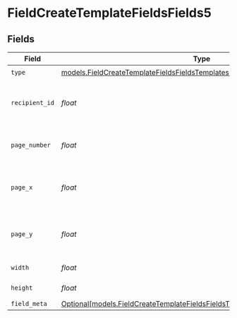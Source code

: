 # FieldCreateTemplateFieldsFields5


## Fields

| Field                                                                                                                                                              | Type                                                                                                                                                               | Required                                                                                                                                                           | Description                                                                                                                                                        |
| ------------------------------------------------------------------------------------------------------------------------------------------------------------------ | ------------------------------------------------------------------------------------------------------------------------------------------------------------------ | ------------------------------------------------------------------------------------------------------------------------------------------------------------------ | ------------------------------------------------------------------------------------------------------------------------------------------------------------------ |
| `type`                                                                                                                                                             | [models.FieldCreateTemplateFieldsFieldsTemplatesFieldsRequestRequestBody5Type](../models/fieldcreatetemplatefieldsfieldstemplatesfieldsrequestrequestbody5type.md) | :heavy_check_mark:                                                                                                                                                 | N/A                                                                                                                                                                |
| `recipient_id`                                                                                                                                                     | *float*                                                                                                                                                            | :heavy_check_mark:                                                                                                                                                 | The ID of the recipient to create the field for.                                                                                                                   |
| `page_number`                                                                                                                                                      | *float*                                                                                                                                                            | :heavy_check_mark:                                                                                                                                                 | The page number the field will be on.                                                                                                                              |
| `page_x`                                                                                                                                                           | *float*                                                                                                                                                            | :heavy_check_mark:                                                                                                                                                 | The X coordinate of where the field will be placed.                                                                                                                |
| `page_y`                                                                                                                                                           | *float*                                                                                                                                                            | :heavy_check_mark:                                                                                                                                                 | The Y coordinate of where the field will be placed.                                                                                                                |
| `width`                                                                                                                                                            | *float*                                                                                                                                                            | :heavy_check_mark:                                                                                                                                                 | The width of the field.                                                                                                                                            |
| `height`                                                                                                                                                           | *float*                                                                                                                                                            | :heavy_check_mark:                                                                                                                                                 | The height of the field.                                                                                                                                           |
| `field_meta`                                                                                                                                                       | [Optional[models.FieldCreateTemplateFieldsFieldsTemplatesFieldsRequestFieldMeta]](../models/fieldcreatetemplatefieldsfieldstemplatesfieldsrequestfieldmeta.md)     | :heavy_minus_sign:                                                                                                                                                 | N/A                                                                                                                                                                |